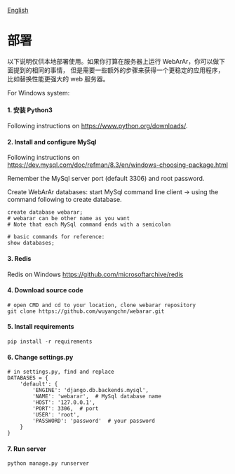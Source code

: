 [English](Deployment.md)


# 部署

以下说明仅供本地部署使用。如果你打算在服务器上运行 WebArAr，你可以做下面提到的相同的事情，
但是需要一些额外的步骤来获得一个更稳定的应用程序，比如替换性能更强大的 web 服务器。

For Windows system:

#### 1. 安装 Python3

Following instructions on https://www.python.org/downloads/.

#### 2. Install and configure MySql

Following instructions on https://dev.mysql.com/doc/refman/8.3/en/windows-choosing-package.html

Remember the MySql server port (default 3306) and root password.

Create WebArAr databases: start MySql command line client -> using the command following to create database.

    create database webarar;
    # webarar can be other name as you want
    # Note that each MySql command ends with a semicolon
    
    # basic commands for reference:
    show databases;

#### 3. Redis

Redis on Windows https://github.com/microsoftarchive/redis

#### 4. Download source code

    # open CMD and cd to your location, clone webarar repository
    git clone https://github.com/wuyangchn/webarar.git
    
#### 5. Install requirements

    pip install -r requirements 
    
#### 6. Change settings.py

    # in settings.py, find and replace
    DATABASES = {
        'default': {
            'ENGINE': 'django.db.backends.mysql',
            'NAME': 'webarar',  # MySql database name
            'HOST': '127.0.0.1',
            'PORT': 3306,  # port
            'USER': 'root',
            'PASSWORD': 'password'  # your password
        }
    }

#### 7. Run server

    python manage.py runserver

### 
